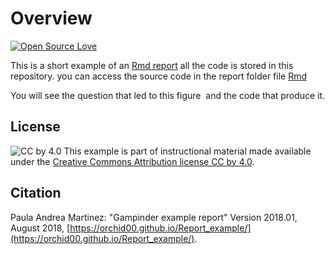 # Overview 

[![Open Source Love](https://badges.frapsoft.com/os/v2/open-source.png?v=103)](https://github.com/ellerbrock/open-source-badge/)    

This is a short example of an 
[Rmd report](https://orchid00.github.io/Report_example/report/Gapminderreport.html)
all the code is stored in this repository.
you can access the source code in the report folder file
[Rmd](./report/Gapminderreport.Rmd)

You will see the question that led to this figure
![]()
and the code that produce it.


## License

![CC by 4.0](https://licensebuttons.net/l/by-sa/4.0/88x31.png) 
This example is part of instructional material made available under the 
[Creative Commons Attribution license CC by 4.0](https://creativecommons.org/licenses/by/4.0/).

## Citation

Paula Andrea Martinez: "Gampinder example report"  Version 2018.01, August 2018,
[https://orchid00.github.io/Report_example/](https://orchid00.github.io/Report_example/).


